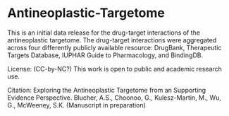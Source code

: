 # Antineoplastic-Targetome
This is an initial data release for the drug-target interactions of the antineoplastic targetome. The drug-target interactions were aggregated across four differently publicly available resource: DrugBank, Therapeutic Targets Database, IUPHAR Guide to Pharmacology, and BindingDB. 

License: (CC-by-NC?)
This work is open to public and academic research use. 

Citation:
Exploring the Antineoplastic Targetome from an Supporting Evidence Perspective. Blucher, A.S., Choonoo, G., Kulesz-Martin, M., Wu, G., McWeeney, S.K. (Manuscript in preparation)
